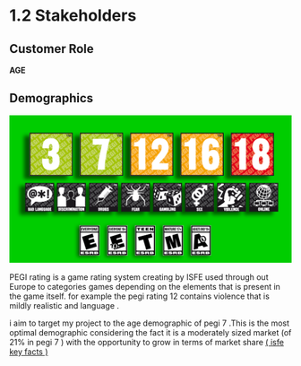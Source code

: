 # 1.2 Stakeholders

## Customer Role

**AGE**



## Demographics



![](../.gitbook/assets/image.png)

PEGI rating is a game rating system creating by ISFE used through out Europe to categories   games depending on the elements that is present in the game itself. for example the pegi rating 12 contains violence that is  mildly realistic and language .&#x20;

i aim to target my project to the  age demographic of  pegi 7 .This is the most optimal demographic considering the fact it is a moderately sized market  (of 21% in pegi 7  ) with the opportunity to grow in terms of market share [( isfe key facts ) ](../reference-page.md)&#x20;






